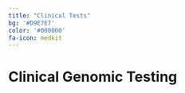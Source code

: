 ```yaml
---
title: "Clinical Tests"
bg: '#D9E7E7'
color: '#000000'
fa-icon: medkit
---
```


# Clinical Genomic Testing


